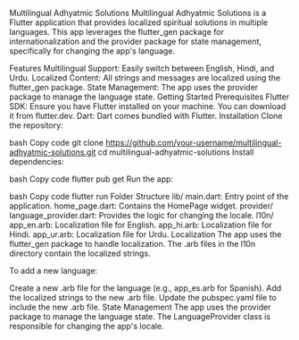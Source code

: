 Multilingual Adhyatmic Solutions
Multilingual Adhyatmic Solutions is a Flutter application that provides localized spiritual solutions in multiple languages. This app leverages the flutter_gen package for internationalization and the provider package for state management, specifically for changing the app's language.

Features
Multilingual Support: Easily switch between English, Hindi, and Urdu.
Localized Content: All strings and messages are localized using the flutter_gen package.
State Management: The app uses the provider package to manage the language state.
Getting Started
Prerequisites
Flutter SDK: Ensure you have Flutter installed on your machine. You can download it from flutter.dev.
Dart: Dart comes bundled with Flutter.
Installation
Clone the repository:

bash
Copy code
git clone https://github.com/your-username/multilingual-adhyatmic-solutions.git
cd multilingual-adhyatmic-solutions
Install dependencies:

bash
Copy code
flutter pub get
Run the app:

bash
Copy code
flutter run
Folder Structure
lib/
main.dart: Entry point of the application.
home_page.dart: Contains the HomePage widget.
provider/
language_provider.dart: Provides the logic for changing the locale.
l10n/
app_en.arb: Localization file for English.
app_hi.arb: Localization file for Hindi.
app_ur.arb: Localization file for Urdu.
Localization
The app uses the flutter_gen package to handle localization. The .arb files in the l10n directory contain the localized strings.

To add a new language:

Create a new .arb file for the language (e.g., app_es.arb for Spanish).
Add the localized strings to the new .arb file.
Update the pubspec.yaml file to include the new .arb file.
State Management
The app uses the provider package to manage the language state. The LanguageProvider class is responsible for changing the app's locale.
